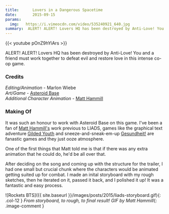 ```yaml
---
title:      Lovers in a Dangerous Spacetime
date:       2015-09-15
params:
  img:   https://i.vimeocdn.com/video/535240921_640.jpg
summary:  ALERT! ALERT! Lovers HQ has been destroyed by Anti-Love! You and a friend must work together to defeat evil and restore love in this intense co-op game.
---
```


{{< youtube pOnZ9hYiArs >}}

ALERT! ALERT! Lovers HQ has been destroyed by Anti-Love! You and a friend must work together to defeat evil and restore love in this intense co-op game.

### Credits
_Editing/Animation_ - Marlon Wiebe  
_Art/Game_ - [Asteroid Base][60e01f2f]  
_Additional Character Animation_ - [Matt Hammill][437c1892]  

<a id="bts"></a>

### Making Of

It was such an honour to work with Asteroid Base on this game. I've been a fan of [Matt Hammill's][437c1892] work previous to LIADS, games like the graphical text adventure [Gilded Youth][05cf31e2] and sneeze-and-sneak-em-up [Gesundheit!][9fbc340e] are fanastic games and they just ooze atmosphere.

One of the first things that Matt told me is that if there was any extra animation that he could do, he'd be all over that.  

After deciding on the song and coming up with the structure for the trailer, I had one small but crucial chunk where the characters would be animated getting suited up for combat.  I made an inital storyboard with my rough sketches, then he iterated on it, passed it back, and I polished it up!  It was a fantastic and easy process.

![Rockets BTS]({{ site.baseurl }}/images/posts/2015/liads-storyboard.gif){: .col-12 }
_From storyboard, to rough, to final result!  GIF by Matt Hammill_{: .image-comment }

  [60e01f2f]: asteroidbase.com "Asteroid Base"
  [437c1892]: http://www.matthammill.com/ "Matt Hammill"
  [05cf31e2]: http://www.matthammill.com/games/guilded-youth/ "Gilded Youth"
  [9fbc340e]: http://www.matthammill.com/games/gesundheit/ "Gesundheit!"
